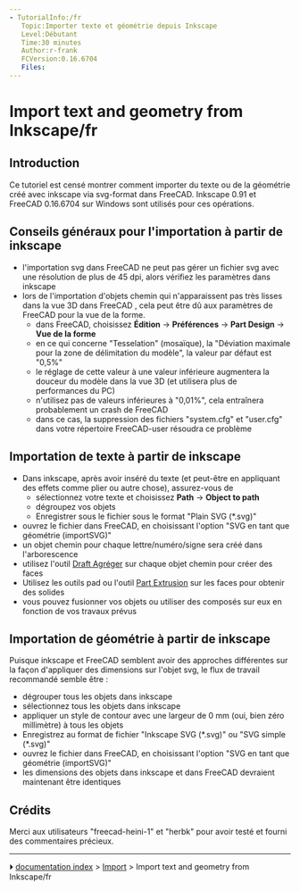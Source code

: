 ```yaml
---
- TutorialInfo:/fr
   Topic:Importer texte et géométrie depuis Inkscape
   Level:Débutant
   Time:30 minutes
   Author:r-frank
   FCVersion:0.16.6704
   Files:
---
```


# Import text and geometry from Inkscape/fr





## Introduction

Ce tutoriel est censé montrer comment importer du texte ou de la géométrie créé avec inkscape via svg-format dans FreeCAD.
Inkscape 0.91 et FreeCAD 0.16.6704 sur Windows sont utilisés pour ces opérations.

## Conseils généraux pour l\'importation à partir de inkscape 

-   l\'importation svg dans FreeCAD ne peut pas gérer un fichier svg avec une résolution de plus de 45 dpi, alors vérifiez les paramètres dans inkscape
-   lors de l\'importation d\'objets chemin qui n\'apparaissent pas très lisses dans la vue 3D dans FreeCAD , cela peut être dû aux paramètres de FreeCAD pour la vue de la forme.
    -   dans FreeCAD, choisissez **Édition** → **Préférences** → **Part Design** → **Vue de la forme**
    -   en ce qui concerne \"Tesselation\" (mosaïque), la \"Déviation maximale pour la zone de délimitation du modèle\", la valeur par défaut est \"0,5%\"
    -   le réglage de cette valeur à une valeur inférieure augmentera la douceur du modèle dans la vue 3D (et utilisera plus de performances du PC)
    -   n\'utilisez pas de valeurs inférieures à \"0,01%\", cela entraînera probablement un crash de FreeCAD
    -   dans ce cas, la suppression des fichiers \"system.cfg\" et \"user.cfg\" dans votre répertoire FreeCAD-user résoudra ce problème

## Importation de texte à partir de inkscape 

-   Dans inkscape, après avoir inséré du texte (et peut-être en appliquant des effets comme plier ou autre chose), assurez-vous de
    -   sélectionnez votre texte et choisissez **Path** → **Object to path**
    -   dégroupez vos objets
    -   Enregistrer sous le fichier sous le format \"Plain SVG (\*.svg)\"
-   ouvrez le fichier dans FreeCAD, en choisissant l\'option \"SVG en tant que géométrie (importSVG)\"
-   un objet chemin pour chaque lettre/numéro/signe sera créé dans l\'arborescence
-   utilisez l\'outil [Draft Agréger](Draft_Upgrade/fr.md) sur chaque objet chemin pour créer des faces
-   Utilisez les outils pad ou l\'outil [Part Extrusion](Part_Extrude/fr.md) sur les faces pour obtenir des solides
-   vous pouvez fusionner vos objets ou utiliser des composés sur eux en fonction de vos travaux prévus

## Importation de géométrie à partir de inkscape 

Puisque inkscape et FreeCAD semblent avoir des approches différentes sur la façon d\'appliquer des dimensions sur l\'objet svg, le flux de travail recommandé semble être :

-   dégrouper tous les objets dans inkscape
-   sélectionnez tous les objets dans inkscape
-   appliquer un style de contour avec une largeur de 0 mm (oui, bien zéro millimètre) à tous les objets
-   Enregistrez au format de fichier \"Inkscape SVG (\*.svg)\" ou \"SVG simple (\*.svg)\"
-   ouvrez le fichier dans FreeCAD, en choisissant l\'option \"SVG en tant que géométrie (importSVG)\"
-   les dimensions des objets dans inkscape et dans FreeCAD devraient maintenant être identiques

## Crédits

Merci aux utilisateurs \"freecad-heini-1\" et \"herbk\" pour avoir testé et fourni des commentaires précieux.



---
⏵ [documentation index](../README.md) > [Import](Import_Workbench.md) > Import text and geometry from Inkscape/fr
